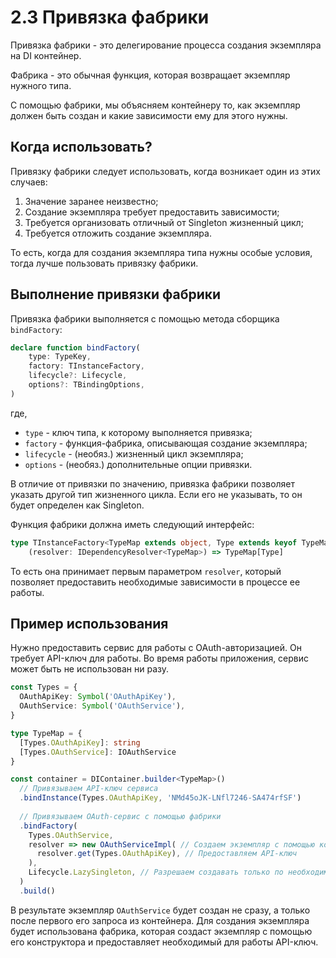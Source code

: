 # 2.3 Привязка фабрики
Привязка фабрики - это делегирование процесса создания экземпляра на DI контейнер.

Фабрика - это обычная функция, которая возвращает экземпляр нужного типа.

С помощью фабрики, мы объясняем контейнеру то, как экземпляр должен быть создан
и какие зависимости ему для этого нужны.

## Когда использовать?
Привязку фабрики следует использовать, когда возникает один из этих случаев:

1. Значение заранее неизвестно;
2. Создание экземпляра требует предоставить зависимости;
3. Требуется организовать отличный от Singleton жизненный цикл;
4. Требуется отложить создание экземпляра.


То есть, когда для создания экземпляра типа нужны особые условия,
тогда лучше пользовать привязку фабрики.

## Выполнение привязки фабрики
Привязка фабрики выполняется с помощью метода сборщика `bindFactory`:

```ts
declare function bindFactory(
    type: TypeKey, 
    factory: TInstanceFactory,
    lifecycle?: Lifecycle,
    options?: TBindingOptions,
)
```
где,
- `type` - ключ типа, к которому выполняется привязка;
- `factory` - функция-фабрика, описывающая создание экземпляра;
- `lifecycle` - (необяз.) жизненный цикл экземпляра;
- `options` - (необяз.) дополнительные опции привязки.

В отличие от привязки по значению, привязка фабрики
позволяет указать другой тип жизненного цикла.
Если его не указывать, то он будет определен как Singleton.

Функция фабрики должна иметь следующий интерфейс:
```ts
type TInstanceFactory<TypeMap extends object, Type extends keyof TypeMap> =
    (resolver: IDependencyResolver<TypeMap>) => TypeMap[Type]
```

То есть она принимает первым параметром `resolver`,
который позволяет предоставить необходимые зависимости
в процессе ее работы.

## Пример использования
Нужно предоставить сервис для работы с OAuth-авторизацией.
Он требует API-ключ для работы.
Во время работы приложения, сервис может быть не использован ни разу.

```ts
const Types = {
  OAuthApiKey: Symbol('OAuthApiKey'),
  OAuthService: Symbol('OAuthService'),
}

type TypeMap = {
  [Types.OAuthApiKey]: string
  [Types.OAuthService]: IOAuthService
}

const container = DIContainer.builder<TypeMap>()
  // Привязываем API-ключ сервиса
  .bindInstance(Types.OAuthApiKey, 'NMd45oJK-LNfl7246-SA474rfSF')
    
  // Привязываем OAuth-сервис с помощью фабрики
  .bindFactory(
    Types.OAuthService,
    resolver => new OAuthServiceImpl( // Создаем экземпляр с помощью конструтора
      resolver.get(Types.OAuthApiKey), // Предоставляем API-ключ
    ),
    Lifecycle.LazySingleton, // Разрешаем создавать только по необходимости
  )
  .build()
```

В результате экземпляр `OAuthService` будет создан не сразу,
а только после первого его запроса из контейнера.
Для создания экземпляра будет использована фабрика,
которая создаст экземпляр с помощью его конструктора
и предоставляет необходимый для работы API-ключ.
